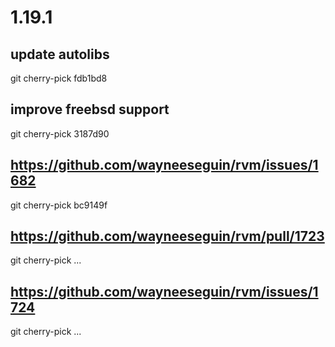 # 1.19.1

## update autolibs
git cherry-pick fdb1bd8

## improve freebsd support
git cherry-pick 3187d90

## https://github.com/wayneeseguin/rvm/issues/1682
git cherry-pick bc9149f

## https://github.com/wayneeseguin/rvm/pull/1723
git cherry-pick ...

## https://github.com/wayneeseguin/rvm/issues/1724
git cherry-pick ...
